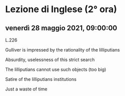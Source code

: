 # Lezione di Inglese (2° ora)

## venerdì 28 maggio 2021, 09:00:00



L.226

Gulliver is impressed by the rationality of the lilliputians

Absurdity, uselessness of this strict search

The lilliputians cannot use such objects (too big)

Satire of the lilliputians institutions

Just a waste of time

<!--stackedit_data:
eyJoaXN0b3J5IjpbLTEyNTgwNDE4NjFdfQ==
-->